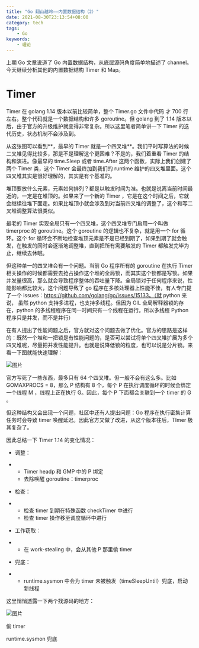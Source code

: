 ```yaml
---
title: "Go 翻山越岭——内置数据结构（2）"
date: 2021-08-30T23:13:54+08:00
category: tech
tags:
    - Go
keywords:
    - 理论
---
```


上期 Go 文章说道了 Go 内置数据结构，从底层源码角度简单地描述了 channel。今天继续分析其他的内置数据结构 Timer 和 Map。



# Timer

Timer 在 golang 1.14 版本以前比较简单，整个 Timer.go 文件中代码 才 700 行左右。整个代码就是一个数据结构和许多 goroutine。但 golang 到了 1.14 版本以后，由于官方的升级维护就变得非常复杂。所以这里笔者简单讲一下 Timer 的迭代历史，状态机制不会涉及到。







从这张图可以看到**，最早的 Timer 就是一个四叉堆**。我们平时写算法的时候二叉堆见得比较多，那是不是理解这个更困难？不是的，我们着重看 Timer 的结构和演进。像最早的 time.Sleep 或者 time.After 这两个函数，实际上我们创建了两个 Timer 类，这个 Timer 会最终加到我们的 runtime 维护的四叉堆里面。这个四叉堆其实是很好理解的，其实是有个基准的。



堆顶要放什么元素，元素如何排列？都是以触发时间为准。也就是说离当前时间最近的，一定是在堆顶的。如果来了一个新的 Timer ，它是在这个时间之后，它就会继续往堆下面走。如果比堆顶小就会涉及到对当前四叉堆的调整了，这个和写二叉堆调整算法很类似。



最老的 Timer 实现全局只有一个四叉堆，这个四叉堆专门启用一个叫做 timerproc 的 goroutine。这个 goroutine 的逻辑也不复杂，就是用一个 for 循环。这个 for 循环会不断地检查堆顶元素是不是已经到期了，如果到期了就会触发，在触发的同时会逐渐地调整堆，直到把所有需要触发的 Timer 都触发完毕为止，继续去休眠。



但这种单一的四叉堆会有一个问题。当前 Go 程序所有的 goroutine 在执行 Timer 相关操作的时候都需要去抢占操作这个堆的全局锁，而其实这个锁都是写锁。如果并发量很高，那么就会导致程序整体的吞吐量下降。全局锁对于任何程序来说，性能影响都比较大，这个问题导致了 go 程序在多核处理器上性能不佳，有人专门提了一个 issues：https://github.com/golang/go/issues/15133。（就 python 来说， 虽然 python 支持多进程，也支持多线程。但因为 GIL 全局解释器锁的存在，python 的多线程程序在同一时间只有一个线程在运行。所以多线程 Python 程序只是并发，而不是并行）



在有人提出了性能问题之后，官方就对这个问题去做了优化。官方的思路是这样的：既然一个堆和一把锁是有性能问题的，是否可以尝试将单个四叉堆扩展为多个四叉堆呢，尽量把并发性能提升。也就是说降低锁的粒度，也可以说是分片锁。来看一下图就能快速理解：



![图片](https://mmbiz.qpic.cn/mmbiz_png/MzRUv767TY179ScxuQLcGLTOMbhVoGxJWiajjzzzib2YUSN3VvHxk2c5fPLw0SUw7OKlPwv3LcIrfwwgeG65fjSg/640?wx_fmt=png&tp=webp&wxfrom=5&wx_lazy=1&wx_co=1)



官方写死了一些东西，最多只有 64 个四叉堆。但一般不会有这么多。比如 GOMAXPROCS = 8，那么 P 结构有 8 个，每个 P 在执行调度循环的时候会绑定一个线程 M ，线程上正在执行 G。因此，每个 P 下面都会关联到一个 timer 的 G 。



但这种结构又会出现一个问题，社区中还有人提出问题：Go 程序在执行密集计算任务时会导致 timer 唤醒延迟。因此官方又做了改进，从这个版本往后，TImer 极其复杂了。



因此总结一下 Timer 1.14 的变化情况：

- 调整：

- - Timer headp 和 GMP 中的 P 绑定
  - 去除唤醒 goroutine：timerproc

- 检查：

- - 检查 timer 到期在特殊函数 checkTimer 中进行
  - 检查 timer 操作移至调度循环中进行

- 工作窃取：

- - 在 work-stealing 中，会从其他 P 那里偷 timer

- 兜底：

- - runtime.sysmon 中会为 timer 未被触发（timeSleepUntil）兜底，启动新线程



这里悄悄透露一下两个找源码的地方：



![图片](https://mmbiz.qpic.cn/mmbiz_png/MzRUv767TY179ScxuQLcGLTOMbhVoGxJzuANR3PJuTc7onrBhF60sy7zSly952HcxIH4FyQxbxCpBqIhZTj1DA/640?wx_fmt=png&tp=webp&wxfrom=5&wx_lazy=1&wx_co=1)

偷 timer





 runtime.sysmon 兜底
